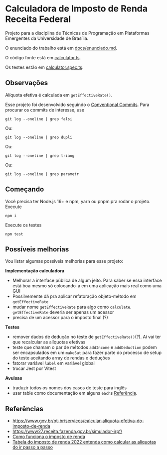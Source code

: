 # Calculadora de Imposto de Renda Receita Federal

Projeto para a disciplina de Técnicas de Programação em Plataformas
Emergentes da Universidade de Brasília.

O enunciado do trabalho está em [docs/enunciado.md](./docs/enunciado.md).

O código fonte está em [calculator.ts](src/calculator.ts).

Os testes estão em [calculator.spec.ts](src/tests/calculator.spec.ts).

## Observações
Alíquota efetiva é calculada em `getEffectiveRate()`.

Esse projeto foi desenvolvido seguindo o 
[Conventional Commits](https://www.conventionalcommits.org/en/v1.0.0/). Para 
procurar os commits de interesse, use

    git log --oneline | grep falsi

Ou:

    git log --oneline | grep dupli


Ou:

    git log --oneline | grep triang

Ou:

    git log --oneline | grep parametr


## Começando

Você precisa ter Node.js 16+ e npm, yarn ou pnpm pra rodar o projeto. Execute

```
npm i
```

Execute os testes

```
npm test
```


## Possíveis melhorias
Vou listar algumas possíveis melhorias para esse projeto:

**Implementação calculadora**
- Melhorar a interface pública de algum jeito. Para saber se essa interface está
boa mesmo só colocando-a em uma aplicação mais real como uma GUI
- Possilvemente dá pra aplicar refatoração objeto-método em `getEffectiveRate`
- mudar nome `getEffectiveRate` para algo como `calculate`. `getEffectiveRate`
deveria ser apenas um acessor
- precisa de um acessor para o imposto final (?)

**Testes**
- remover dados de dedução no teste de `getEffectiveRate()`(?). Aí vai
ter que recalcular as alíquotas efetivas
- teste que chamam o par de métodos `addIncome` e `addDeduction` podem
ser encapsulados em um `makeSut` para fazer parte do processo de setup do
teste aceitando array de rendas e deduções
- fatorar variável `label` em variável global
- trocar Jest por Vitest

**Avulsas**
- traduzir todos os nomes dos casos de teste para inglês
- usar table como documentação em alguns `each`s
[Referência](https://blog.codeleak.pl/2021/12/parameterized-tests-with-jest.html).


## Referências

- https://www.gov.br/pt-br/servicos/calcular-aliquota-efetiva-do-imposto-de-renda
- https://www27.receita.fazenda.gov.br/simulador-irpf/
- [Como funciona o imposto de renda](https://www.youtube.com/watch?v=ZZmqf6ElDZw)
- [Tabela do imposto de renda 2022 entenda como calcular as alíquotas do ir passo a passo](https://www.youtube.com/watch?v=4HFGzrSn654)